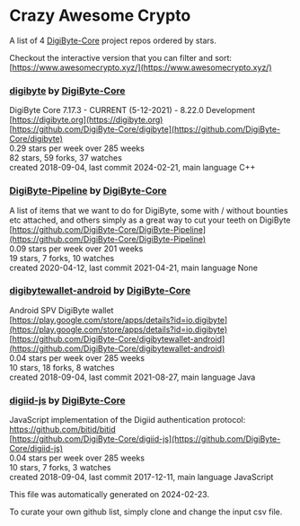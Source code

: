 # Crazy Awesome Crypto
A list of 4 [DigiByte-Core](https://github.com/DigiByte-Core) project repos ordered by stars.  

Checkout the interactive version that you can filter and sort: 
[https://www.awesomecrypto.xyz/](https://www.awesomecrypto.xyz/)  


### [digibyte](https://github.com/DigiByte-Core/digibyte) by [DigiByte-Core](https://github.com/DigiByte-Core)  
DigiByte Core 7.17.3 - CURRENT (5-12-2021) - 8.22.0 Development  
[https://digibyte.org](https://digibyte.org)  
[https://github.com/DigiByte-Core/digibyte](https://github.com/DigiByte-Core/digibyte)  
0.29 stars per week over 285 weeks  
82 stars, 59 forks, 37 watches  
created 2018-09-04, last commit 2024-02-21, main language C++  


### [DigiByte-Pipeline](https://github.com/DigiByte-Core/DigiByte-Pipeline) by [DigiByte-Core](https://github.com/DigiByte-Core)  
A list of items that we want to do for DigiByte, some with / without bounties etc attached, and others simply as a great way to cut your teeth on DigiByte  
[https://github.com/DigiByte-Core/DigiByte-Pipeline](https://github.com/DigiByte-Core/DigiByte-Pipeline)  
0.09 stars per week over 201 weeks  
19 stars, 7 forks, 10 watches  
created 2020-04-12, last commit 2021-04-21, main language None  


### [digibytewallet-android](https://github.com/DigiByte-Core/digibytewallet-android) by [DigiByte-Core](https://github.com/DigiByte-Core)  
Android SPV DigiByte wallet  
[https://play.google.com/store/apps/details?id=io.digibyte](https://play.google.com/store/apps/details?id=io.digibyte)  
[https://github.com/DigiByte-Core/digibytewallet-android](https://github.com/DigiByte-Core/digibytewallet-android)  
0.04 stars per week over 285 weeks  
10 stars, 18 forks, 8 watches  
created 2018-09-04, last commit 2021-08-27, main language Java  


### [digiid-js](https://github.com/DigiByte-Core/digiid-js) by [DigiByte-Core](https://github.com/DigiByte-Core)  
JavaScript implementation of the Digiid authentication protocol: https://github.com/bitid/bitid  
[https://github.com/DigiByte-Core/digiid-js](https://github.com/DigiByte-Core/digiid-js)  
0.04 stars per week over 285 weeks  
10 stars, 7 forks, 3 watches  
created 2018-09-04, last commit 2017-12-11, main language JavaScript  


This file was automatically generated on 2024-02-23.  

To curate your own github list, simply clone and change the input csv file.  